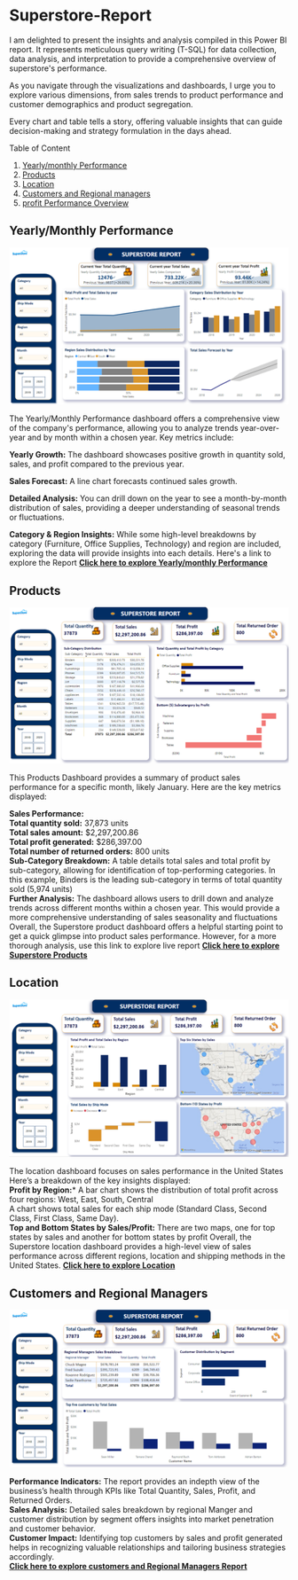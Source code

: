 # Superstore-Report

I am delighted to present the insights and analysis compiled in this Power BI report. It represents meticulous query writing (T-SQL) for data collection, data analysis, and interpretation to provide a comprehensive overview of superstore's performance.

As you navigate through the visualizations and dashboards, I urge you to explore various dimensions, from sales trends to product performance and customer demographics and product segregation.

Every chart and table tells a story, offering valuable insights that can guide decision-making and strategy formulation in the days ahead.

Table of Content
1. [Yearly/monthly Performance](https://app.powerbi.com/view?r=eyJrIjoiY2E4MTFlYzgtZTI2Zi00OWVhLThmYzYtMmFhODcxNzc0NjZkIiwidCI6IjJiYjUyNzlmLThkMTUtNDBlNy05OWUyLTJjYzIzMTg0YzE2NiIsImMiOjh9)
2. [Products](https://app.powerbi.com/view?r=eyJrIjoiY2E4MTFlYzgtZTI2Zi00OWVhLThmYzYtMmFhODcxNzc0NjZkIiwidCI6IjJiYjUyNzlmLThkMTUtNDBlNy05OWUyLTJjYzIzMTg0YzE2NiIsImMiOjh9)
3. [Location](https://app.powerbi.com/view?r=eyJrIjoiY2E4MTFlYzgtZTI2Zi00OWVhLThmYzYtMmFhODcxNzc0NjZkIiwidCI6IjJiYjUyNzlmLThkMTUtNDBlNy05OWUyLTJjYzIzMTg0YzE2NiIsImMiOjh9)
4. [Customers and Regional managers](https://app.powerbi.com/view?r=eyJrIjoiY2E4MTFlYzgtZTI2Zi00OWVhLThmYzYtMmFhODcxNzc0NjZkIiwidCI6IjJiYjUyNzlmLThkMTUtNDBlNy05OWUyLTJjYzIzMTg0YzE2NiIsImMiOjh9)
5. [profit Performance Overview](https://app.powerbi.com/view?r=eyJrIjoiY2E4MTFlYzgtZTI2Zi00OWVhLThmYzYtMmFhODcxNzc0NjZkIiwidCI6IjJiYjUyNzlmLThkMTUtNDBlNy05OWUyLTJjYzIzMTg0YzE2NiIsImMiOjh9)

## **Yearly/Monthly Performance**

<img src="Superstore Report Images/Yearlymonthly Performance.PNG">

The Yearly/Monthly Performance dashboard offers a comprehensive view of the company's performance, allowing you to analyze trends year-over-year and by month within a chosen year. Key metrics include:

**Yearly Growth:** The dashboard showcases positive growth in quantity sold, sales, and profit compared to the previous year.

**Sales Forecast:** A line chart forecasts continued sales growth.

**Detailed Analysis:** You can drill down on the year to see a month-by-month distribution of sales, providing a deeper understanding of seasonal trends or fluctuations.

**Category & Region Insights:** While some high-level breakdowns by category (Furniture, Office Supplies, Technology) and region are included, exploring the data will provide insights into each details. Here's a link to explore the Report **[Click here to explore Yearly/monthly Performance](https://app.powerbi.com/view?r=eyJrIjoiY2E4MTFlYzgtZTI2Zi00OWVhLThmYzYtMmFhODcxNzc0NjZkIiwidCI6IjJiYjUyNzlmLThkMTUtNDBlNy05OWUyLTJjYzIzMTg0YzE2NiIsImMiOjh9)**


## **Products**

<img src="Superstore Report Images/products.PNG">

This Products Dashboard provides a summary of product sales performance for a specific month, likely January. Here are the key metrics displayed:

**Sales Performance:** <br>
**Total quantity sold:** 37,873 units <br>
**Total sales amount:** $2,297,200.86 <br>
**Total profit generated:** $286,397.00 <br>
**Total number of returned orders:** 800 units<br>
**Sub-Category Breakdown:** A table details total sales and total profit by sub-category, allowing for identification of top-performing categories. In this example, Binders is the leading sub-category in terms of total quantity sold (5,974 units) <br>
**Further Analysis:** The dashboard allows users to drill down and analyze trends across different months within a chosen year. This would provide a more comprehensive understanding of sales seasonality and fluctuations 
Overall, the Superstore product dashboard offers a helpful starting point to get a quick glimpse into product sales performance. However, for a more thorough analysis, use this link to explore live report
 **[Click here to explore Superstore Products](https://app.powerbi.com/view?r=eyJrIjoiY2E4MTFlYzgtZTI2Zi00OWVhLThmYzYtMmFhODcxNzc0NjZkIiwidCI6IjJiYjUyNzlmLThkMTUtNDBlNy05OWUyLTJjYzIzMTg0YzE2NiIsImMiOjh9)**


 ## **Location**

<img src="Superstore Report Images/location.PNG">

The location dashboard focuses on sales performance in the United States Here’s a breakdown of the key insights displayed:<br>
**Profit by Region:***
A bar chart shows the distribution of total profit across four regions: West, East, South, Central <br>
A chart shows total sales for each ship mode (Standard Class, Second Class, First Class, Same Day). <br>
**Top and Bottom States by Sales/Profit:**
There are two maps, one for top states by sales and another for bottom states by profit
Overall, the Superstore location dashboard provides a high-level view of sales performance across different regions, location and shipping methods in the United States. 
 **[Click here to explore Location](https://app.powerbi.com/view?r=eyJrIjoiY2E4MTFlYzgtZTI2Zi00OWVhLThmYzYtMmFhODcxNzc0NjZkIiwidCI6IjJiYjUyNzlmLThkMTUtNDBlNy05OWUyLTJjYzIzMTg0YzE2NiIsImMiOjh9)**

 ## **Customers and Regional Managers**

<img src="Superstore Report Images/customers and managers.PNG">

**Performance Indicators:** The report provides an indepth view of the business’s health through KPIs like Total Quantity, Sales, Profit, and Returned Orders. <br>
**Sales Analysis:** Detailed sales breakdown by regional Manger and customer distribution by segment offers insights into market penetration and customer behavior. <br>
**Customer Impact:** Identifying top customers by sales and profit generated helps in recognizing valuable relationships and tailoring business strategies accordingly. <br>
 **[Click here to explore customers and Regional Managers Report](https://app.powerbi.com/view?r=eyJrIjoiY2E4MTFlYzgtZTI2Zi00OWVhLThmYzYtMmFhODcxNzc0NjZkIiwidCI6IjJiYjUyNzlmLThkMTUtNDBlNy05OWUyLTJjYzIzMTg0YzE2NiIsImMiOjh9)**
